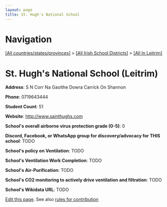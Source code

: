 ```yaml
---
layout: page
title: St. Hugh's National School
---
```

# Navigation

[[All countries/states/provinces]](../../..) > [[All Irish School Districts]](../..) > [[All In Leitrim]](..)

# St. Hugh's National School (Leitrim)

**Address**: S N Corr Na Gaoithe Dowra Carrick On Shannon

**Phone**: 0719643444

**Student Count**: 51

**Website**: <http://www.sainthughs.com>

**School's overall airborne virus protection grade (0-5)**: 0

**Discord, Facebook, or WhatsApp group for discovery/advocacy for THIS school**: TODO

**School's policy on Ventilation**: TODO

**School's Ventilation Work Completion**: TODO

**School's Air-Purification**: TODO

**School's CO2 monitoring to actively drive ventilation and filtration**: TODO

**School's Wikidata URL**: TODO


[Edit this page](https://github.com/ventilate-schools/Ireland/edit/main/./Leitrim/St._Hugh's_National_School.md). See also [rules for contribution](../../../contribution-rules/)